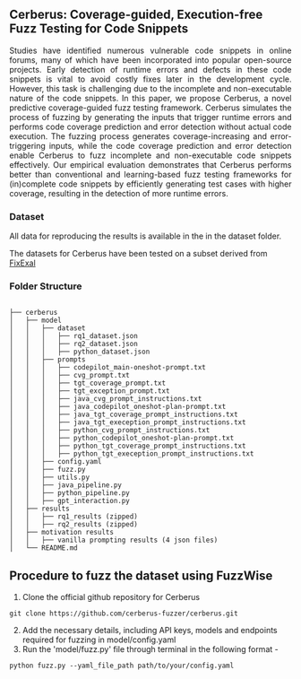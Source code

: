 ## Cerberus: Coverage-guided, Execution-free Fuzz Testing for Code Snippets

<p align="justify">Studies have identified numerous vulnerable code snippets in online forums, many of which have been incorporated into popular open-source projects. Early detection of runtime errors and defects in these code snippets is vital to avoid costly fixes later in the development cycle. However, this task is challenging due to the incomplete and non-executable nature of the code snippets. In this paper, we propose Cerberus, a novel predictive coverage-guided fuzz testing framework. Cerberus simulates the process of fuzzing by generating the inputs that trigger runtime errors and performs code coverage prediction and error detection without actual code execution. The fuzzing process generates coverage-increasing and error-triggering inputs, while the code coverage prediction and error detection enable Cerberus to fuzz incomplete and non-executable code snippets effectively. Our empirical evaluation demonstrates that Cerberus performs better than conventional and learning-based fuzz testing frameworks for (in)complete code snippets by efficiently generating test cases with higher coverage, resulting in the detection of more runtime errors.</p>

### Dataset
All data for reproducing the results is available in the in the dataset folder.

The datasets for Cerberus have been tested on a subset derived from [FixExal](https://arxiv.org/abs/2206.07796)

### Folder Structure 
```

├── cerberus
│   ├── model
│   │   ├── dataset
│   │   │   ├── rq1_dataset.json
│   │   │   ├── rq2_dataset.json
│   │   │   ├── python_dataset.json
│   │   ├── prompts
│   │   │   ├── codepilot_main-oneshot-prompt.txt
│   │   │   ├── cvg_prompt.txt
│   │   │   ├── tgt_coverage_prompt.txt
│   │   │   ├── tgt_exception_prompt.txt
│   │   │   ├── java_cvg_prompt_instructions.txt
│   │   │   ├── java_codepilot_oneshot-plan-prompt.txt
│   │   │   ├── java_tgt_coverage_prompt_instructions.txt
│   │   │   ├── java_tgt_exeception_prompt_instructions.txt
│   │   │   ├── python_cvg_prompt_instructions.txt
│   │   │   ├── python_codepilot_oneshot-plan-prompt.txt
│   │   │   ├── python_tgt_coverage_prompt_instructions.txt
│   │   │   ├── python_tgt_exeception_prompt_instructions.txt
│   │   ├── config.yaml
│   │   ├── fuzz.py
│   │   ├── utils.py
│   │   ├── java_pipeline.py
│   │   ├── python_pipeline.py
│   │   ├── gpt_interaction.py
│   ├── results
│   │   ├── rq1_results (zipped)
│   │   ├── rq2_results (zipped)
│   ├── motivation results
│   │   ├── vanilla prompting results (4 json files)
│   └── README.md
```

## Procedure to fuzz the dataset using FuzzWise

1. Clone the official github repository for Cerberus
```
git clone https://github.com/cerberus-fuzzer/cerberus.git
```
2. Add the necessary details, including API keys, models and endpoints required for fuzzing in model/config.yaml
3. Run the 'model/fuzz.py' file through terminal in the following format - 
```
python fuzz.py --yaml_file_path path/to/your/config.yaml
```

